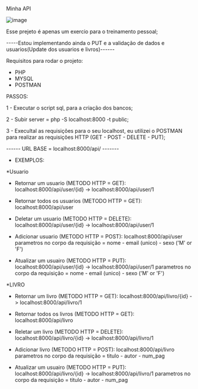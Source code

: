 Minha API

![image](https://user-images.githubusercontent.com/58447450/129438479-718ee6ce-1414-46cd-a5db-6650d14806be.png)


Esse prejeto é apenas um exercio para o treinamento pessoal;

-----Estou implementando ainda o PUT e a validação de dados e usuarios(Update dos usuarios e livros)------

Requisitos para rodar o projeto:
* PHP 
* MYSQL
* POSTMAN

PASSOS:

1 - Executar o script sql, para a criação dos bancos;

2 - Subir server = php -S localhost:8000 -t public;

3 - Execultal as requisições para o seu localhost, eu utilizei o POSTMAN para realizar as requisições HTTP (GET - POST - DELETE - PUT);

------ URL BASE = localhost:8000/api/ -------

* EXEMPLOS:

*Usuario

- Retornar um usuario (METODO HTTP = GET): localhost:8000/api/user/{id} -> localhost:8000/api/user/1

- Retornar todos os usuarios (METODO HTTP = GET): localhost:8000/api/user

- Deletar um usuario (METODO HTTP = DELETE): localhost:8000/api/user/{id} -> localhost:8000/api/user/1

- Adicionar usuario (METODO HTTP = POST): localhost:8000/api/user
parametros no corpo da requisição = nome - email (unico) - sexo ('M' or 'F')

- Atualizar um usuairo (METODO HTTP = PUT): localhost:8000/api/user/{id} -> localhost:8000/api/user/1
parametros no corpo da requisição = nome - email (unico) - sexo ('M' or 'F')

*LIVRO

- Retornar um livro (METODO HTTP = GET): localhost:8000/api/livro/{id} -> localhost:8000/api/livro/1

- Retornar todos os livros (METODO HTTP = GET): localhost:8000/api/livro

- Reletar um livro (METODO HTTP = DELETE): localhost:8000/api/livro/{id} -> localhost:8000/api/livro/1

- Adicionar livro (METODO HTTP = POST): localhost:8000/api/livro
parametros no corpo da requisição = titulo - autor - num_pag

- Atualizar um usuairo (METODO HTTP = PUT): localhost:8000/api/livro/{id} -> localhost:8000/api/livro/1
parametros no corpo da requisição = titulo - autor - num_pag
